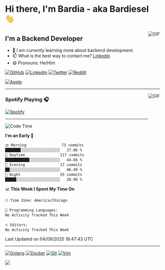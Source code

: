 # Hi there, I'm Bardia - aka Bardiesel <img width="30px" height="30" src="https://github.com/SatYu26/SatYu26/raw/master/Assets/Hi.gif" />

<img align="right" alt="GIF" height="160px" src="https://octodex.github.com/images/daftpunktocat-guy.gif" />

## I'm a Backend Developer

- 🌱 I am currently learning more about backend development.
- 📫 What is the best way to contact me? [Linkedin](https://www.linkedin.com/in/bardiesel/)
- 😄 Pronouns: He/Him

[![GitHub](https://img.shields.io/badge/Github-100000?style=for-the-badge&logo=github&logoColor=white)](https://github.com/bardiesel)
[![Linkedin](https://img.shields.io/badge/Linkedin-0077B5?style=for-the-badge&logo=linkedin&logoColor=white)](https://www.linkedin.com/in/bardiesel/)
[![Twitter](https://img.shields.io/badge/Twitter-1DA1F2?style=for-the-badge&logo=twitter&logoColor=white)](https://twitter.com/realbardiesel)
[![Reddit](https://img.shields.io/badge/Reddit-FF4500?style=for-the-badge&logo=reddit&logoColor=white)](https://www.reddit.com/user/Bardiesel)

[![Apple](https://img.shields.io/badge/Apple-MacBook_Pro_2019-999999?style=for-the-badge&logo=apple&logoColor=white)]()

---

<img align="right" alt="GIF" height="170px" src="https://media.giphy.com/media/J5B1Y8QZnzXXbLQIBu/giphy.gif" />

### Spotify Playing 🎧

[![Spotify](https://novatorem-kyzbk7wxl-bardiesel.vercel.app/api/spotify)](https://open.spotify.com/user/31doy22mvycwt43tx6ajtqe7tdtu)

---

<!--START_SECTION:waka-->
![Code Time](http://img.shields.io/badge/Code%20Time-87%20hrs%2026%20mins-blue)

**I'm an Early 🐤** 

```text
🌞 Morning                73 commits          ███████░░░░░░░░░░░░░░░░░░   27.86 % 
🌆 Daytime                117 commits         ███████████░░░░░░░░░░░░░░   44.66 % 
🌃 Evening                17 commits          ██░░░░░░░░░░░░░░░░░░░░░░░   06.49 % 
🌙 Night                  55 commits          █████░░░░░░░░░░░░░░░░░░░░   20.99 % 
```


📊 **This Week I Spent My Time On** 

```text
🕑︎ Time Zone: America/Chicago

💬 Programming Languages: 
No Activity Tracked This Week

🔥 Editors: 
No Activity Tracked This Week
```


 Last Updated on 04/09/2025 18:47:43 UTC
<!--END_SECTION:waka-->


---


[![Golang](https://img.shields.io/badge/Go-00ADD8?style=for-the-badge&logo=go&logoColor=white)]()
[![Docker](https://img.shields.io/badge/Docker-2CA5E0?style=for-the-badge&logo=docker&logoColor=white)]()
[![Git](https://img.shields.io/badge/Git-F05032?style=for-the-badge&logo=git&logoColor=white)]()
[![Vim](https://img.shields.io/badge/Vim-%2311AB00.svg?&style=for-the-badge&logo=vim&logoColor=white)]()


<img src="https://imgur.com/rilHVxA.png"/> 

